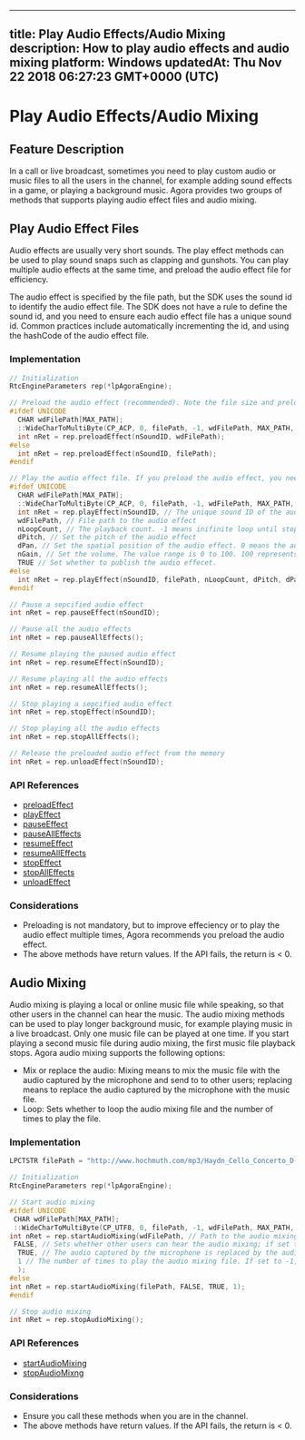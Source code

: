 
---
title: Play Audio Effects/Audio Mixing
description: How to play audio effects and audio mixing
platform: Windows
updatedAt: Thu Nov 22 2018 06:27:23 GMT+0000 (UTC)
---
# Play Audio Effects/Audio Mixing
## Feature Description
In a call or live broadcast, sometimes you need to play custom audio or music files to all the users in the channel, for example adding sound effects in a game, or playing a background music. Agora provides two groups of methods that supports playing audio effect files and audio mixing.

## Play Audio Effect Files

Audio effects are usually very short sounds. The play effect methods can be used to play sound snaps such as clapping and gunshots. You can play multiple audio effects at the same time, and preload the audio effect file for efficiency.

The audio effect is specified by the file path, but the SDK uses the sound id to identify the audio effect file. The SDK does not have a rule to define the sound id, and you need to ensure each audio effect file has a unique sound id. Common practices include automatically incrementing the id, and using the hashCode of the audio effect file.

### Implementation

```c++
// Initialization
RtcEngineParameters rep(*lpAgoraEngine);

// Preload the audio effect (recommended). Note the file size and preload the file before joining the channel.
#ifdef UNICODE
  CHAR wdFilePath[MAX_PATH];
  ::WideCharToMultiByte(CP_ACP, 0, filePath, -1, wdFilePath, MAX_PATH, NULL, NULL);
  int nRet = rep.preloadEffect(nSoundID, wdFilePath);
#else
  int nRet = rep.preloadEffect(nSoundID, filePath);
#endif

// Play the audio effect file. If you preload the audio effect, you need to specify the nSoundID.
#ifdef UNICODE
  CHAR wdFilePath[MAX_PATH];
  ::WideCharToMultiByte(CP_ACP, 0, filePath, -1, wdFilePath, MAX_PATH, NULL, NULL);
  int nRet = rep.playEffect(nSoundID, // The unique sound ID of the audio effect
  wdFilePath, // File path to the audio effect
  nLoopCount, // The playback count. -1 means inifinite loop until stopEffect() or stopAllEffects() is called.
  dPitch, // Set the pitch of the audio effect
  dPan, // Set the spatial position of the audio effect. 0 means the audio effect shows ahead.
  nGain, // Set the volume. The value range is 0 to 100. 100 represents the original volume.
  TRUE // Set whether to publish the audio effecet.
#else
  int nRet = rep.playEffect(nSoundID, filePath, nLoopCount, dPitch, dPan, nGain, TRUE);
#endif

// Pause a sepcified audio effect
int nRet = rep.pauseEffect(nSoundID);

// Pause all the audio effects
int nRet = rep.pauseAllEffects();

// Resume playing the paused audio effect
int nRet = rep.resumeEffect(nSoundID);

// Resume playing all the audio effects
int nRet = rep.resumeAllEffects();

// Stop playing a sepcified audio effect
int nRet = rep.stopEffect(nSoundID);

// Stop playing all the audio effects
int nRet = rep.stopAllEffects();

// Release the preloaded audio effect from the memory
int nRet = rep.unloadEffect(nSoundID);
```

### API References

- [preloadEffect](https://docs.agora.io/en/Voice/API%20Reference/cpp/classagora_1_1rtc_1_1_rtc_engine_parameters.html#a61e4eac3b78f2774ef1b22d69bd4e166)
- [playEffect](https://docs.agora.io/en/Voice/API%20Reference/cpp/classagora_1_1rtc_1_1_rtc_engine_parameters.html#a26307c09cbbaecee3bd662294a935821)
- [pauseEffect](https://docs.agora.io/en/Voice/API%20Reference/cpp/classagora_1_1rtc_1_1_rtc_engine_parameters.html#a75fc09bdd0bd8b2bfe9c47770eb1e928)
- [pauseAllEffects](https://docs.agora.io/en/Voice/API%20Reference/cpp/classagora_1_1rtc_1_1_rtc_engine_parameters.html#a98ff58bdd2b8683bd27a1f75694641dc)
- [resumeEffect](https://docs.agora.io/en/Voice/API%20Reference/cpp/classagora_1_1rtc_1_1_rtc_engine_parameters.html#adae083a10afd4b316a2071ba8d01ff80)
- [resumeAllEffects](https://docs.agora.io/en/Voice/API%20Reference/cpp/classagora_1_1rtc_1_1_rtc_engine_parameters.html#a66dd1578478dd3ca163768d1314cd50a)
- [stopEffect](https://docs.agora.io/en/Voice/API%20Reference/cpp/classagora_1_1rtc_1_1_rtc_engine_parameters.html#ab0520529fe0ca4eb56d75ff4468e4a03)
- [stopAllEffects](https://docs.agora.io/en/Voice/API%20Reference/cpp/classagora_1_1rtc_1_1_rtc_engine_parameters.html#a7f742bd2262899a90f4a36205995419e)
- [unloadEffect](https://docs.agora.io/en/Voice/API%20Reference/cpp/classagora_1_1rtc_1_1_rtc_engine_parameters.html#afd2cc4d59101cef1b5dc9296e604d047)

### Considerations

- Preloading is not mandatory, but to improve effeciency or to play the audio effect multiple times, Agora recommends you preload the audio effect.
- The above methods have return values. If the API fails, the return is < 0.

## Audio Mixing

Audio mixing is playing a local or online music file while speaking, so that other users in the channel can hear the music. The audio mixing methods can be used to play longer background music, for example playing music in a live broadcast. Only one music file can be played at one time. If you start playing a second music file during audio mixing, the first music file playback stops.
Agora audio mixing supports the following options:

- Mix or replace the audio: Mixing means to mix the music file with the audio captured by the microphone and send to to other users; replacing means to replace the audio captured by the microphone with the music file.
- Loop: Sets whether to loop the audio mixing file and the number of times to play the file.

### Implementation

```c++
LPCTSTR filePath = "http://www.hochmuth.com/mp3/Haydn_Cello_Concerto_D-1.mp3";

// Initialization
RtcEngineParameters rep(*lpAgoraEngine);

// Start audio mixing
#ifdef UNICODE
 CHAR wdFilePath[MAX_PATH];
 ::WideCharToMultiByte(CP_UTF8, 0, filePath, -1, wdFilePath, MAX_PATH, NULL, NULL);
int nRet = rep.startAudioMixing(wdFilePath, // Path to the audio mixing file. Supports online file
 FALSE, // Sets whether other users can hear the audio mixing; if set to true, only the local user can hear the audio mixing.
  TRUE, // The audio captured by the microphone is replaced by the audio mixing file.
  1 // The number of times to play the audio mixing file. If set to -1, the file loops infinitely.
  );
#else
int nRet = rep.startAudioMixing(filePath, FALSE, TRUE, 1);
#endif

// Stop audio mixing
int nRet = rep.stopAudioMixing();
```

### API References

- [startAudioMixing](https://docs.agora.io/en/Voice/API%20Reference/cpp/classagora_1_1rtc_1_1_rtc_engine_parameters.html#a13106dd42b618ab9d1a03f7ea1bc4f2f)
- [stopAudioMixng](https://docs.agora.io/en/Voice/API%20Reference/cpp/classagora_1_1rtc_1_1_rtc_engine_parameters.html#a1e7955a19257fe8388f79213a1b7ad5b)

### Considerations

- Ensure you call these methods when you are in the channel.
- The above methods have return values. If the API fails, the return is < 0.
